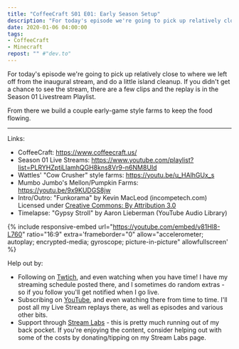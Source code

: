 ```yaml
---
title: "CoffeeCraft S01 E01: Early Season Setup"
description: "For today's episode we're going to pick up relatively close to where we left off from the inaugural stream, and do a little island cleanup."
date: 2020-01-06 04:00:00
tags:
- CoffeeCraft
- Minecraft
repost: "" #"dev.to"
---
```


For today's episode we're going to pick up relatively close to where we left off from the inaugural stream, and do a little island cleanup. If you didn't get a chance to see the stream, there are a few clips and the replay is in the Season 01 Livestream Playlist.

From there we build a couple early-game style farms to keep the food flowing.

---

Links:
* CoffeeCraft: <https://www.coffeecraft.us/>
* Season 01 Live Streams: <https://www.youtube.com/playlist?list=PLRYHZptiLlamhQGH8kns8Vr9-n6NM8UId>
* Wattles' "Cow Crusher" style farms: <https://youtu.be/u_HAlhGUx_s>
* Mumbo Jumbo's Mellon/Pumpkin Farms: <https://youtu.be/9x9KUDGS8jw>
* Intro/Outro: "Funkorama" by Kevin MacLeod (incompetech.com) Licensed under [Creative Commons: By Attribution 3.0](http://creativecommons.org/licenses/by/3.0/)
* Timelapse: "Gypsy Stroll" by Aaron Lieberman (YouTube Audio Library)
<!--more-->

{% include responsive-embed url="https://youtube.com/embed/v81Hl8-L760" ratio="16:9" extra='frameborder="0" allow="accelerometer; autoplay; encrypted-media; gyroscope; picture-in-picture" allowfullscreen' %}

Help out by:
 * Following on [Twtich](https://twitch.tv/AnonJr_Live), and even watching when you have time! I have my streaming schedule posted there, and I sometimes do random extras - so if you follow you'll get notified when I go live.
 * Subscribing on [YouTube](http://www.youtube.com/channel/UCXafqhKHbkSUIrq0LAuu0tw), and even watching there from time to time. I'll post all my Live Stream replays there, as well as episodes and various other bits.
 * Support through [Stream Labs](https://streamlabs.com/anonjr_live) - this is pretty much running out of my back pocket. If you're enjoying the content, consider helping out with some of the costs by donating/tipping on my Stream Labs page.